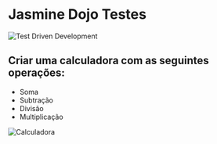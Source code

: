 # Jasmine Dojo Testes

![Test Driven Development](https://www.allaboutcircuits.com/uploads/articles/red-green-refactor.png)

## Criar uma calculadora com as seguintes operações:

* Soma
* Subtração
* Divisão
* Multiplicação

![Calculadora](https://d30y9cdsu7xlg0.cloudfront.net/png/42733-200.png)
